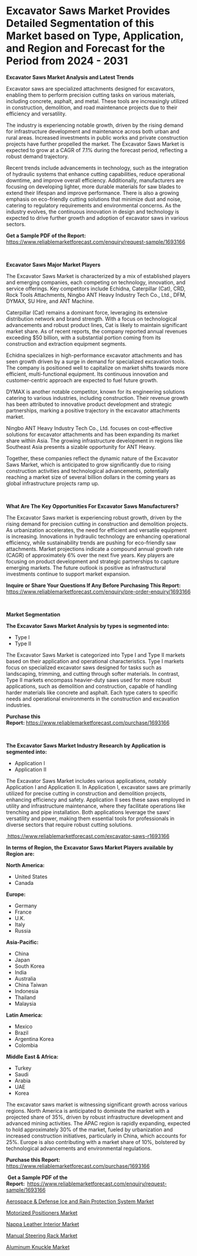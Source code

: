 <p><h1>Excavator Saws Market Provides Detailed Segmentation of this Market based on Type, Application, and Region and Forecast for the Period from 2024 - 2031</h1></p><p><strong>Excavator Saws Market Analysis and Latest Trends</strong></p>
<p><p>Excavator saws are specialized attachments designed for excavators, enabling them to perform precision cutting tasks on various materials, including concrete, asphalt, and metal. These tools are increasingly utilized in construction, demolition, and road maintenance projects due to their efficiency and versatility. </p><p>The industry is experiencing notable growth, driven by the rising demand for infrastructure development and maintenance across both urban and rural areas. Increased investments in public works and private construction projects have further propelled the market. The Excavator Saws Market is expected to grow at a CAGR of 7.1% during the forecast period, reflecting a robust demand trajectory.</p><p>Recent trends include advancements in technology, such as the integration of hydraulic systems that enhance cutting capabilities, reduce operational downtime, and improve overall efficiency. Additionally, manufacturers are focusing on developing lighter, more durable materials for saw blades to extend their lifespan and improve performance. There is also a growing emphasis on eco-friendly cutting solutions that minimize dust and noise, catering to regulatory requirements and environmental concerns. As the industry evolves, the continuous innovation in design and technology is expected to drive further growth and adoption of excavator saws in various sectors.</p></p>
<p><strong>Get a Sample PDF of the Report:&nbsp;</strong> <a href="https://www.reliablemarketforecast.com/enquiry/request-sample/1693166?utm_campaign=1082&utm_medium=2&utm_source=Github&utm_content=ia&utm_term=20102024&utm_id=excavator-saws">https://www.reliablemarketforecast.com/enquiry/request-sample/1693166</a></p>
<p>&nbsp;</p>
<p><strong>Excavator Saws Major Market Players</strong></p>
<p><p>The Excavator Saws Market is characterized by a mix of established players and emerging companies, each competing on technology, innovation, and service offerings. Key competitors include Echidna, Caterpillar (Cat), CRD, Rock Tools Attachments, Ningbo ANT Heavy Industry Tech Co., Ltd., DFM, DYMAX, SU Hire, and ANT Machine.</p><p>Caterpillar (Cat) remains a dominant force, leveraging its extensive distribution network and brand strength. With a focus on technological advancements and robust product lines, Cat is likely to maintain significant market share. As of recent reports, the company reported annual revenues exceeding $50 billion, with a substantial portion coming from its construction and extraction equipment segments.</p><p>Echidna specializes in high-performance excavator attachments and has seen growth driven by a surge in demand for specialized excavation tools. The company is positioned well to capitalize on market shifts towards more efficient, multi-functional equipment. Its continuous innovation and customer-centric approach are expected to fuel future growth.</p><p>DYMAX is another notable competitor, known for its engineering solutions catering to various industries, including construction. Their revenue growth has been attributed to innovative product development and strategic partnerships, marking a positive trajectory in the excavator attachments market.</p><p>Ningbo ANT Heavy Industry Tech Co., Ltd. focuses on cost-effective solutions for excavator attachments and has been expanding its market share within Asia. The growing infrastructure development in regions like Southeast Asia presents a sizable opportunity for ANT Heavy.</p><p>Together, these companies reflect the dynamic nature of the Excavator Saws Market, which is anticipated to grow significantly due to rising construction activities and technological advancements, potentially reaching a market size of several billion dollars in the coming years as global infrastructure projects ramp up.</p></p>
<p>&nbsp;</p>
<p><strong>What Are The Key Opportunities For Excavator Saws Manufacturers?</strong></p>
<p><p>The Excavator Saws market is experiencing robust growth, driven by the rising demand for precision cutting in construction and demolition projects. As urbanization accelerates, the need for efficient and versatile equipment is increasing. Innovations in hydraulic technology are enhancing operational efficiency, while sustainability trends are pushing for eco-friendly saw attachments. Market projections indicate a compound annual growth rate (CAGR) of approximately 6% over the next five years. Key players are focusing on product development and strategic partnerships to capture emerging markets. The future outlook is positive as infrastructural investments continue to support market expansion.</p></p>
<p><strong>Inquire or Share Your Questions If Any Before Purchasing This Report:</strong> <a href="https://www.reliablemarketforecast.com/enquiry/pre-order-enquiry/1693166?utm_campaign=1082&utm_medium=2&utm_source=Github&utm_content=ia&utm_term=20102024&utm_id=excavator-saws">https://www.reliablemarketforecast.com/enquiry/pre-order-enquiry/1693166</a></p>
<p>&nbsp;</p>
<p><strong>Market Segmentation</strong></p>
<p><strong>The Excavator Saws Market Analysis by types is segmented into:</strong></p>
<p><ul><li>Type I</li><li>Type II</li></ul></p>
<p><p>The Excavator Saws Market is categorized into Type I and Type II markets based on their application and operational characteristics. Type I markets focus on specialized excavator saws designed for tasks such as landscaping, trimming, and cutting through softer materials. In contrast, Type II markets encompass heavier-duty saws used for more robust applications, such as demolition and construction, capable of handling harder materials like concrete and asphalt. Each type caters to specific needs and operational environments in the construction and excavation industries.</p></p>
<p><strong>Purchase this Report:&nbsp;</strong><a href="https://www.reliablemarketforecast.com/purchase/1693166?utm_campaign=1082&utm_medium=2&utm_source=Github&utm_content=ia&utm_term=20102024&utm_id=excavator-saws">https://www.reliablemarketforecast.com/purchase/1693166</a></p>
<p>&nbsp;</p>
<p><strong>The Excavator Saws Market Industry Research by Application is segmented into:</strong></p>
<p><ul><li>Application I</li><li>Application II</li></ul></p>
<p><p>The Excavator Saws Market includes various applications, notably Application I and Application II. In Application I, excavator saws are primarily utilized for precise cutting in construction and demolition projects, enhancing efficiency and safety. Application II sees these saws employed in utility and infrastructure maintenance, where they facilitate operations like trenching and pipe installation. Both applications leverage the saws' versatility and power, making them essential tools for professionals in diverse sectors that require robust cutting solutions.</p></p>
<p><a href="https://www.reliablemarketforecast.com/excavator-saws-r1693166?utm_campaign=1082&utm_medium=2&utm_source=Github&utm_content=ia&utm_term=20102024&utm_id=excavator-saws">&nbsp;https://www.reliablemarketforecast.com/excavator-saws-r1693166</a></p>
<p><strong>In terms of Region, the Excavator Saws Market Players available by Region are:</strong></p>
<p>
    <p> <strong> North America: </strong>
        <ul>
            <li>United States</li>
            <li>Canada</li>
        </ul>
        </p> 
    <p> <strong> Europe: </strong>
        <ul>
            <li>Germany</li>
            <li>France</li>
            <li>U.K.</li>
            <li>Italy</li>
            <li>Russia</li>
        </ul>
        </p> 
    <p> <strong> Asia-Pacific: </strong>
        <ul>
            <li>China</li>
            <li>Japan</li>
            <li>South Korea</li>
            <li>India</li>
            <li>Australia</li>
            <li>China Taiwan</li>
            <li>Indonesia</li>
            <li>Thailand</li>
            <li>Malaysia</li>
        </ul>
        </p> 
    <p> <strong> Latin America: </strong>
        <ul>
            <li>Mexico</li>
            <li>Brazil</li>
            <li>Argentina Korea</li>
            <li>Colombia</li>
        </ul>
        </p> 
    <p> <strong> Middle East & Africa: </strong>
        <ul>
            <li>Turkey</li>
            <li>Saudi</li>
            <li>Arabia</li>
            <li>UAE</li>
            <li>Korea</li>
        </ul>
    </p>
    </p>
<p><p>The excavator saws market is witnessing significant growth across various regions. North America is anticipated to dominate the market with a projected share of 35%, driven by robust infrastructure development and advanced mining activities. The APAC region is rapidly expanding, expected to hold approximately 30% of the market, fueled by urbanization and increased construction initiatives, particularly in China, which accounts for 25%. Europe is also contributing with a market share of 10%, bolstered by technological advancements and environmental regulations.</p></p>
<p><strong>Purchase this Report: </strong><a href="https://www.reliablemarketforecast.com/purchase/1693166?utm_campaign=1082&utm_medium=2&utm_source=Github&utm_content=ia&utm_term=20102024&utm_id=excavator-saws">https://www.reliablemarketforecast.com/purchase/1693166</a></p>
<p>&nbsp;<strong>Get a Sample PDF of the Report:&nbsp;&nbsp;</strong><a href="https://www.reliablemarketforecast.com/enquiry/request-sample/1693166?utm_campaign=1082&utm_medium=2&utm_source=Github&utm_content=ia&utm_term=20102024&utm_id=excavator-saws">https://www.reliablemarketforecast.com/enquiry/request-sample/1693166</a></p>
<p><strong></strong></p>
<p><p><a href="https://github.com/NorbertYates/Market-Research-Report-List-7/blob/main/aerospace-defense-ice-and-rain-protection-system-market.md?utm_campaign=1082&utm_medium=2&utm_source=Github&utm_content=ia&utm_term=20102024&utm_id=excavator-saws">Aerospace & Defense Ice and Rain Protection System Market</a></p><p><a href="https://issuu.com/reportprime-2/docs/motorized-positioners-market-size-2_96ef4e31da4f5e?utm_campaign=1082&utm_medium=2&utm_source=Github&utm_content=ia&utm_term=20102024&utm_id=excavator-saws">Motorized Positioners Market</a></p><p><a href="https://github.com/kymakles68e5/Market-Research-Report-List-1/blob/main/nappa-leather-interior-market.md?utm_campaign=1082&utm_medium=2&utm_source=Github&utm_content=ia&utm_term=20102024&utm_id=excavator-saws">Nappa Leather Interior Market</a></p><p><a href="https://www.linkedin.com/pulse/surfing-manual-steering-rack-wave-riding-market-currents-2031-ssy3f?utm_campaign=1082&utm_medium=2&utm_source=Github&utm_content=ia&utm_term=20102024&utm_id=excavator-saws">Manual Steering Rack Market</a></p><p><a href="https://www.linkedin.com/pulse/aluminum-knuckle-market-size-growth-trends-statistics-forecasts-wzixf?utm_campaign=1082&utm_medium=2&utm_source=Github&utm_content=ia&utm_term=20102024&utm_id=excavator-saws">Aluminum Knuckle Market</a></p></p>